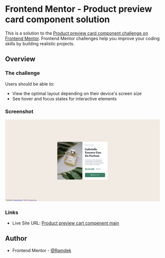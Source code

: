 # Frontend Mentor - Product preview card component solution

This is a solution to the [Product preview card component challenge on Frontend Mentor](https://www.frontendmentor.io/challenges/product-preview-card-component-GO7UmttRfa). Frontend Mentor challenges help you improve your coding skills by building realistic projects. 

## Overview

### The challenge

Users should be able to:

- View the optimal layout depending on their device's screen size
- See hover and focus states for interactive elements

### Screenshot

![](./screenshot.png)

### Links

- Live Site URL: [Product preview cart compenent main](https://ramdek.github.io/FM-product-preview-cart-component-main/)

## Author

- Frontend Mentor - [@Ramdek](https://www.frontendmentor.io/profile/Ramdek)
